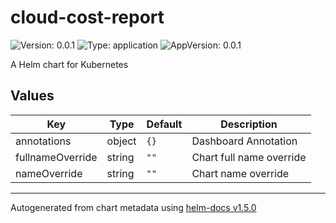 # cloud-cost-report

![Version: 0.0.1](https://img.shields.io/badge/Version-0.0.1-informational?style=flat-square) ![Type: application](https://img.shields.io/badge/Type-application-informational?style=flat-square) ![AppVersion: 0.0.1](https://img.shields.io/badge/AppVersion-0.0.1-informational?style=flat-square)

A Helm chart for Kubernetes

## Values

| Key | Type | Default | Description |
|-----|------|---------|-------------|
| annotations | object | `{}` | Dashboard Annotation |
| fullnameOverride | string | `""` | Chart full name override |
| nameOverride | string | `""` | Chart name override |

----------------------------------------------
Autogenerated from chart metadata using [helm-docs v1.5.0](https://github.com/norwoodj/helm-docs/releases/v1.5.0)
